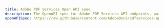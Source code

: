 ```yaml
---
title: Adobe PDF Services Open API spec
description: The OpenAPI spec for Adobe PDF Services API endpoints, parameters, and responses.
openAPISpec: https://raw.githubusercontent.com/AdobeDocs/pdfservices-api-documentation/new_features_and_postmancollection/src/pages/resources/openapi.json
---
```

